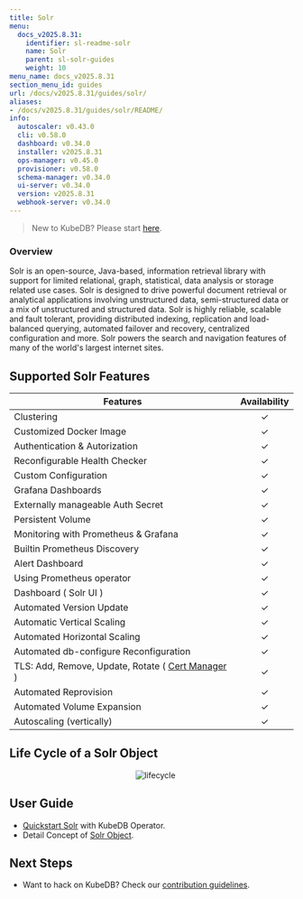 ```yaml
---
title: Solr
menu:
  docs_v2025.8.31:
    identifier: sl-readme-solr
    name: Solr
    parent: sl-solr-guides
    weight: 10
menu_name: docs_v2025.8.31
section_menu_id: guides
url: /docs/v2025.8.31/guides/solr/
aliases:
- /docs/v2025.8.31/guides/solr/README/
info:
  autoscaler: v0.43.0
  cli: v0.58.0
  dashboard: v0.34.0
  installer: v2025.8.31
  ops-manager: v0.45.0
  provisioner: v0.58.0
  schema-manager: v0.34.0
  ui-server: v0.34.0
  version: v2025.8.31
  webhook-server: v0.34.0
---
```


> New to KubeDB? Please start [here](/docs/v2025.8.31/README).

### Overview

Solr is an open-source, Java-based, information retrieval library with support for limited relational, graph, statistical, data analysis or storage related use cases. Solr is designed to drive powerful document retrieval or analytical applications involving unstructured data, semi-structured data or a mix of unstructured and structured data. Solr is highly reliable, scalable and fault tolerant, providing distributed indexing, replication and load-balanced querying, automated failover and recovery, centralized configuration and more. Solr powers the search and navigation features of many of the world's largest internet sites.

## Supported Solr Features
| Features                                                                           | Availability |
|------------------------------------------------------------------------------------|:------------:|
| Clustering                                                                         |   &#10003;   |
| Customized Docker Image                                                            |   &#10003;   |
| Authentication & Autorization                                                      |   &#10003;   | 
| Reconfigurable Health Checker                                                      |   &#10003;   |
| Custom Configuration                                                               |   &#10003;   | 
| Grafana Dashboards                                                                 |   &#10003;   | 
| Externally manageable Auth Secret                                                  |   &#10003;   |
| Persistent Volume                                                                  |   &#10003;   |
| Monitoring with Prometheus & Grafana                                               |   &#10003;   |
| Builtin Prometheus Discovery                                                       |   &#10003;   | 
| Alert Dashboard                                                                    |   &#10003;   |
| Using Prometheus operator                                                          |   &#10003;   |
| Dashboard ( Solr UI )                                                              |   &#10003;   |
| Automated Version Update                                                           |   &#10003;   |
| Automatic Vertical Scaling                                                         |   &#10003;   |
| Automated Horizontal Scaling                                                       |   &#10003;   |
| Automated db-configure Reconfiguration                                             |   &#10003;   |
| TLS: Add, Remove, Update, Rotate ( [Cert Manager](https://cert-manager.io/docs/) ) |   &#10003;   |
| Automated Reprovision                                                              |   &#10003;   |
| Automated Volume Expansion                                                         |   &#10003;   |
| Autoscaling (vertically)                                                           |   &#10003;   |

## Life Cycle of a Solr Object

<p align="center">
  <img alt="lifecycle"  src="/docs/v2025.8.31/guides/solr/quickstart/overview/images/Lifecycle-of-a-Solr-instance.png">
</p>

## User Guide

- [Quickstart Solr](/docs/v2025.8.31/guides/solr/quickstart/overview/) with KubeDB Operator.
- Detail Concept of [Solr Object](/docs/v2025.8.31/guides/solr/concepts/solr).


## Next Steps

- Want to hack on KubeDB? Check our [contribution guidelines](/docs/v2025.8.31/CONTRIBUTING).